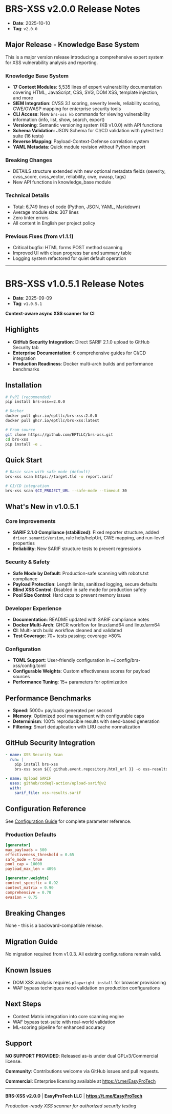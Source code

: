 # BRS-XSS v2.0.0 Release Notes
- **Date**: 2025-10-10
- **Tag**: `v2.0.0`

## Major Release - Knowledge Base System

This is a major version release introducing a comprehensive expert system for XSS vulnerability analysis and reporting.

### Knowledge Base System
- **17 Context Modules**: 5,535 lines of expert vulnerability documentation covering HTML, JavaScript, CSS, SVG, DOM XSS, template injection, and more
- **SIEM Integration**: CVSS 3.1 scoring, severity levels, reliability scoring, CWE/OWASP mapping for enterprise security tools
- **CLI Access**: New `brs-xss kb` commands for viewing vulnerability information (info, list, show, search, export)
- **Versioning**: Semantic versioning system (KB v1.0.0) with API functions
- **Schema Validation**: JSON Schema for CI/CD validation with pytest test suite (16 tests)
- **Reverse Mapping**: Payload-Context-Defense correlation system
- **YAML Metadata**: Quick module revision without Python import

### Breaking Changes
- DETAILS structure extended with new optional metadata fields (severity, cvss_score, cvss_vector, reliability, cwe, owasp, tags)
- New API functions in knowledge_base module

### Technical Details
- Total: 6,749 lines of code (Python, JSON, YAML, Markdown)
- Average module size: 307 lines
- Zero linter errors
- All content in English per project policy

### Previous Fixes (from v1.1.1)
- Critical bugfix: HTML forms POST method scanning
- Improved UI with clean progress bar and summary table
- Logging system refactored for quiet default operation

---
# BRS-XSS v1.0.5.1 Release Notes
- **Date**: 2025-09-09
- **Tag**: `v1.0.5.1`

**Context-aware async XSS scanner for CI**

## Highlights

- **GitHub Security Integration**: Direct SARIF 2.1.0 upload to GitHub Security tab
- **Enterprise Documentation**: 6 comprehensive guides for CI/CD integration  
- **Production Readiness**: Docker multi-arch builds and performance benchmarks

## Installation

```bash
# PyPI (recommended)
pip install brs-xss==2.0.0

# Docker
docker pull ghcr.io/eptllc/brs-xss:2.0.0
docker pull ghcr.io/eptllc/brs-xss:latest

# From source
git clone https://github.com/EPTLLC/brs-xss.git
cd brs-xss
pip install -e .
```

## Quick Start

```bash
# Basic scan with safe mode (default)
brs-xss scan https://target.tld -o report.sarif

# CI/CD integration
brs-xss scan $CI_PROJECT_URL --safe-mode --timeout 30
```

## What's New in v1.0.5.1

### Core Improvements
- **SARIF 2.1.0 Compliance (stabilized)**: Fixed reporter structure, added `driver.semanticVersion`, rule help/helpUri, CWE mapping, and run-level properties
- **Reliability**: New SARIF structure tests to prevent regressions

### Security & Safety
- **Safe Mode by Default**: Production-safe scanning with robots.txt compliance
- **Payload Protection**: Length limits, sanitized logging, secure defaults
- **Blind XSS Control**: Disabled in safe mode for production safety
- **Pool Size Control**: Hard caps to prevent memory issues

### Developer Experience
- **Documentation**: README updated with SARIF compliance notes
- **Docker Multi-Arch**: GHCR workflow for linux/amd64 and linux/arm64
- **CI**: Multi-arch build workflow cleaned and validated
- **Test Coverage**: 70+ tests passing; coverage ≥80%

### Configuration
- **TOML Support**: User-friendly configuration in ~/.config/brs-xss/config.toml
- **Configurable Weights**: Custom effectiveness scores for payload sources
- **Performance Tuning**: 15+ parameters for optimization

## Performance Benchmarks

- **Speed**: 5000+ payloads generated per second
- **Memory**: Optimized pool management with configurable caps
- **Determinism**: 100% reproducible results with seed-based generation
- **Filtering**: Smart deduplication with LRU cache normalization

## GitHub Security Integration

```yaml
- name: XSS Security Scan
  run: |
    pip install brs-xss
    brs-xss scan ${{ github.event.repository.html_url }} -o xss-results.sarif
    
- name: Upload SARIF
  uses: github/codeql-action/upload-sarif@v2
  with:
    sarif_file: xss-results.sarif
```

## Configuration Reference

See [Configuration Guide](docs/configuration.md) for complete parameter reference.

### Production Defaults
```toml
[generator]
max_payloads = 500
effectiveness_threshold = 0.65
safe_mode = true
pool_cap = 10000
payload_max_len = 4096

[generator.weights]
context_specific = 0.92
context_matrix = 0.90
comprehensive = 0.70
evasion = 0.75
```

## Breaking Changes

None - this is a backward-compatible release.

## Migration Guide

No migration required from v1.0.3. All existing configurations remain valid.

## Known Issues

- DOM XSS analysis requires `playwright install` for browser provisioning
- WAF bypass techniques need validation on production configurations

## Next Steps

- Context Matrix integration into core scanning engine
- WAF bypass test-suite with real-world validation
- ML-scoring pipeline for enhanced accuracy

## Support

**NO SUPPORT PROVIDED**: Released as-is under dual GPLv3/Commercial license.

**Community**: Contributions welcome via GitHub issues and pull requests.

**Commercial**: Enterprise licensing available at https://t.me/EasyProTech

---

**BRS-XSS v2.0.0** | **EasyProTech LLC** | **https://t.me/EasyProTech**

*Production-ready XSS scanner for authorized security testing*
